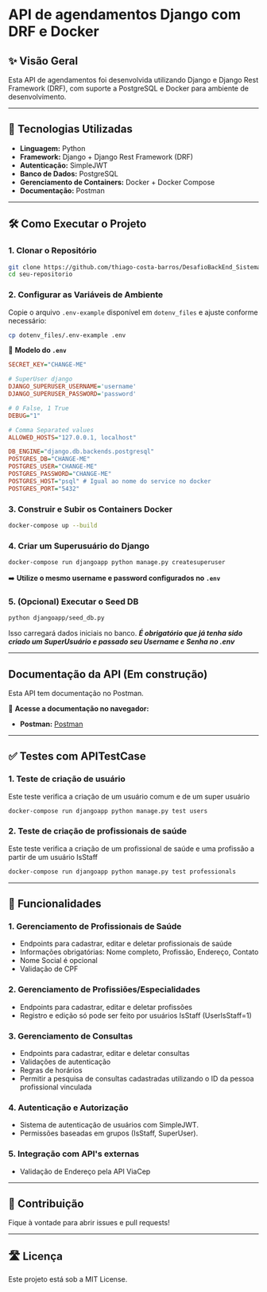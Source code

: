 ﻿# API de agendamentos Django com DRF e Docker

## ✨ Visão Geral
Esta API de agendamentos foi desenvolvida utilizando Django e Django Rest Framework (DRF), com suporte a PostgreSQL e Docker para ambiente de desenvolvimento.

---

## 📝 Tecnologias Utilizadas
- **Linguagem:** Python
- **Framework:** Django + Django Rest Framework (DRF)
- **Autenticação:** SimpleJWT
- **Banco de Dados:** PostgreSQL
- **Gerenciamento de Containers:** Docker + Docker Compose
- **Documentação:** Postman

---

## 🛠️ Como Executar o Projeto
### 1. Clonar o Repositório
```sh
git clone https://github.com/thiago-costa-barros/DesafioBackEnd_SistemaAgendamentoDjango.git
cd seu-repositorio
```

### 2. Configurar as Variáveis de Ambiente
Copie o arquivo `.env-example` disponível em `dotenv_files` e ajuste conforme necessário:

```sh
cp dotenv_files/.env-example .env
```

🔹 **Modelo do `.env`**
```ini
SECRET_KEY="CHANGE-ME"

# SuperUser django
DJANGO_SUPERUSER_USERNAME='username'
DJANGO_SUPERUSER_PASSWORD='password'

# 0 False, 1 True
DEBUG="1"

# Comma Separated values
ALLOWED_HOSTS="127.0.0.1, localhost"

DB_ENGINE="django.db.backends.postgresql"
POSTGRES_DB="CHANGE-ME"
POSTGRES_USER="CHANGE-ME"
POSTGRES_PASSWORD="CHANGE-ME"
POSTGRES_HOST="psql" # Igual ao nome do service no docker
POSTGRES_PORT="5432"
```

### 3. Construir e Subir os Containers Docker
```sh
docker-compose up --build
```

### 4. Criar um Superusuário do Django
```sh
docker-compose run djangoapp python manage.py createsuperuser
```
➡️ **Utilize o mesmo username e password configurados no `.env`**

### 5. (Opcional) Executar o Seed DB
```sh
python djangoapp/seed_db.py
```
Isso carregará dados iniciais no banco.
***É obrigatório que já tenha sido criado um SuperUsuário e passado seu Username e Senha no .env***

---

## Documentação da API (__Em construção__)
Esta API tem documentação no Postman.

🔹 **Acesse a documentação no navegador:**
- **Postman:** [Postman](https://www.postman.com/payload-geoscientist-29045431/desafiobackend-sistemaagendamentodjango/collection/bdfsm9f/api-documentation-reference?action=share&creator=28722501)

---
## ✅ Testes com APITestCase

### 1. Teste de criação de usuário
Este teste verifica a criação de um usuário comum e de um super usuário
```sh
docker-compose run djangoapp python manage.py test users
```
### 2. Teste de criação de profissionais de saúde 
Este teste verifica a criação de um profissional de saúde e uma profissão a partir de um usuário IsStaff 
```sh
docker-compose run djangoapp python manage.py test professionals
```
---

## 🔧 Funcionalidades
### 1. **Gerenciamento de Profissionais de Saúde**
- Endpoints para cadastrar, editar e deletar profissionais de saúde
- Informações obrigatórias: Nome completo, Profissão, Endereço, Contato
- Nome Social é opcional
- Validação de CPF

### 2. **Gerenciamento de Profissiões/Especialidades**
- Endpoints para cadastrar, editar e deletar profissões
- Registro e edição só pode ser feito por usuários IsStaff (UserIsStaff=1)

### 3. **Gerenciamento de Consultas**
- Endpoints para cadastrar, editar e deletar consultas
- Validações de autenticação
- Regras de horários
- Permitir a pesquisa de consultas cadastradas utilizando o ID da pessoa profissional vinculada

### 4. **Autenticação e Autorização**
- Sistema de autenticação de usuários com SimpleJWT.
- Permissões baseadas em grupos (IsStaff, SuperUser).

### 5. **Integração com API's externas**
- Validação de Endereço pela API ViaCep

---

## 🌟 Contribuição
Fique à vontade para abrir issues e pull requests!

---

## 🛣️ Licença
Este projeto está sob a MIT License.

